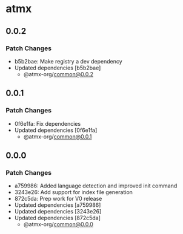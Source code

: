 # atmx

## 0.0.2

### Patch Changes

- b5b2bae: Make registry a dev dependency
- Updated dependencies [b5b2bae]
  - @atmx-org/common@0.0.2

## 0.0.1

### Patch Changes

- 0f6e1fa: Fix dependencies
- Updated dependencies [0f6e1fa]
  - @atmx-org/common@0.0.1

## 0.0.0

### Patch Changes

- a759986: Added language detection and improved init command
- 3243e26: Add support for index file generation
- 872c5da: Prep work for V0 release
- Updated dependencies [a759986]
- Updated dependencies [3243e26]
- Updated dependencies [872c5da]
  - @atmx-org/common@0.0.0

